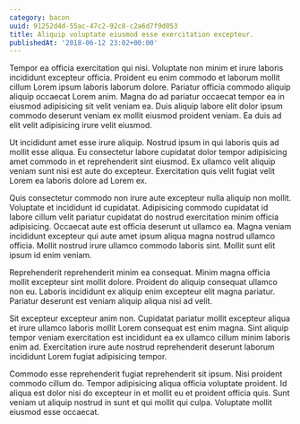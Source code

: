 ```yaml
---
category: bacon
uuid: 91252d4d-55ac-47c2-92c8-c2a6d7f9d053
title: Aliquip voluptate eiusmod esse exercitation excepteur.
publishedAt: '2018-06-12 23:02+00:00'
---
```


Tempor ea officia exercitation qui nisi. Voluptate non minim et irure laboris incididunt excepteur officia. Proident eu enim commodo et laborum mollit cillum Lorem ipsum laboris laborum dolore. Pariatur officia commodo aliquip aliquip occaecat Lorem anim. Magna do ad pariatur occaecat tempor ea in eiusmod adipisicing sit velit veniam ea. Duis aliquip labore elit dolor ipsum commodo deserunt veniam ex mollit eiusmod proident veniam. Ea duis ad elit velit adipisicing irure velit eiusmod.

Ut incididunt amet esse irure aliquip. Nostrud ipsum in qui laboris quis ad mollit esse aliqua. Eu consectetur labore cupidatat dolor tempor adipisicing amet commodo in et reprehenderit sint eiusmod. Ex ullamco velit aliquip veniam sunt nisi est aute do excepteur. Exercitation quis velit fugiat velit Lorem ea laboris dolore ad Lorem ex.

Quis consectetur commodo non irure aute excepteur nulla aliquip non mollit. Voluptate et incididunt id cupidatat. Adipisicing commodo cupidatat id labore cillum velit pariatur cupidatat do nostrud exercitation minim officia adipisicing. Occaecat aute est officia deserunt ut ullamco ea. Magna veniam incididunt excepteur qui aute amet ipsum aliqua magna nostrud ullamco officia. Mollit nostrud irure ullamco commodo laboris sint. Mollit sunt elit ipsum id enim veniam.

Reprehenderit reprehenderit minim ea consequat. Minim magna officia mollit excepteur sint mollit dolore. Proident do aliquip consequat ullamco non eu. Laboris incididunt ex aliquip enim excepteur elit magna pariatur. Pariatur deserunt est veniam aliquip aliqua nisi ad velit.

Sit excepteur excepteur anim non. Cupidatat pariatur mollit excepteur aliqua et irure ullamco laboris mollit Lorem consequat est enim magna. Sint aliquip tempor veniam exercitation est incididunt ea ex ullamco cillum minim laboris enim ad. Exercitation irure aute nostrud reprehenderit deserunt laborum incididunt Lorem fugiat adipisicing tempor.

Commodo esse reprehenderit fugiat reprehenderit sit ipsum. Nisi proident commodo cillum do. Tempor adipisicing aliqua officia voluptate proident. Id aliqua est dolor nisi do excepteur in et mollit eu et proident officia quis. Sunt veniam ut aliquip nostrud in sunt et qui mollit qui culpa. Voluptate mollit eiusmod esse occaecat.